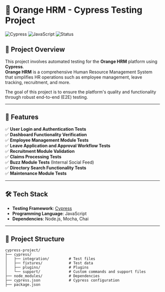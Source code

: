# 🌟 Orange HRM - Cypress Testing Project

![Cypress](https://img.shields.io/badge/Cypress-E2E%20Testing-brightgreen?style=flat&logo=cypress)
![JavaScript](https://img.shields.io/badge/JavaScript-%23F7DF1E.svg?style=flat&logo=javascript&logoColor=black)
![Status](https://img.shields.io/badge/Status-In%20Progress-orange?style=flat)

## 📖 Project Overview

This project involves automated testing for the **Orange HRM** platform using **Cypress**.  
**Orange HRM** is a comprehensive Human Resource Management System that simplifies HR operations such as employee management, leave tracking, recruitment, and more.  

The goal of this project is to ensure the platform's quality and functionality through robust end-to-end (E2E) testing.

---

## 🚀 Features

✅ **User Login and Authentication Tests**  
✅ **Dashboard Functionality Verification**  
✅ **Employee Management Module Tests**  
✅ **Leave Application and Approval Workflow Tests**  
✅ **Recruitment Module Validation**  
✅ **Claims Processing Tests**  
✅ **Buzz Module Tests** (Internal Social Feed)  
✅ **Directory Search Functionality Tests**  
✅ **Maintenance Module Tests**  

---

## 🛠️ Tech Stack

- **Testing Framework**: [Cypress](https://www.cypress.io/)
- **Programming Language**: JavaScript
- **Dependencies**: Node.js, Mocha, Chai

---

## 📂 Project Structure

```plaintext
cypress-project/
├── cypress/
│   ├── integration/         # Test files
│   ├── fixtures/            # Test data
│   ├── plugins/             # Plugins
│   └── support/             # Custom commands and support files
├── node_modules/            # Dependencies
├── cypress.json             # Cypress configuration
├── package.json            
